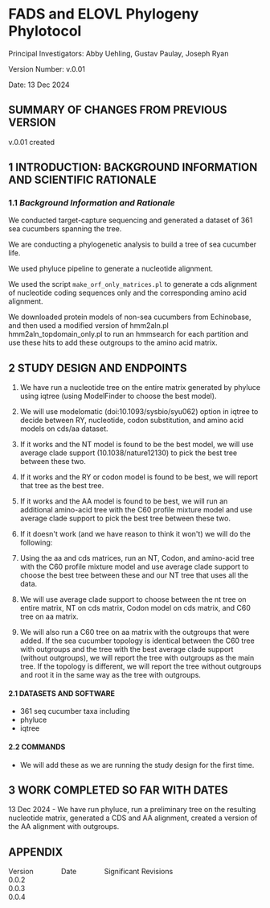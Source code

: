 # FADS and ELOVL Phylogeny Phylotocol
 
 Principal Investigators: Abby Uehling, Gustav Paulay, Joseph Ryan  

 Version Number: v.0.01

 Date: 13 Dec 2024  

## SUMMARY OF CHANGES FROM PREVIOUS VERSION

v.0.01 created

## 1 INTRODUCTION: BACKGROUND INFORMATION AND SCIENTIFIC RATIONALE  

### 1.1 _Background Information and Rationale_  

We conducted target-capture sequencing and generated a dataset of 361 sea cucumbers spanning the tree. 

We are conducting a phylogenetic analysis to build a tree of sea cucumber life.

We used phyluce pipeline to generate a nucleotide alignment. 

We used the script `make_orf_only_matrices.pl` to generate a cds alignment of nucleotide coding sequences only and the corresponding amino acid alignment.

We downloaded protein models of non-sea cucumbers from Echinobase, and then used a modified version of hmm2aln.pl hmm2aln_topdomain_only.pl to run an hmmsearch for each partition and use these hits to add these outgroups to the amino acid matrix.


## 2 STUDY DESIGN AND ENDPOINTS  

1. We have run a nucleotide tree on the entire matrix generated by phyluce using iqtree (using ModelFinder to choose the best model).

2. We will use modelomatic (doi:10.1093/sysbio/syu062) option in iqtree to decide between RY, nucleotide, codon substitution, and amino acid models on cds/aa dataset.

3. If it works and the NT model is found to be the best model, we will use average clade support (10.1038/nature12130) to pick the best tree between these two.

4. If it works and the RY or codon model is found to be best, we will report that tree as the best tree.

5. If it works and the AA model is found to be best, we will run an additional amino-acid tree with the C60 profile mixture model and use average clade support to pick the best tree between these two.

6. If it doesn't work (and we have reason to think it won't) we will do the following:

7. Using the aa and cds matrices, run an NT, Codon, and amino-acid tree with the C60 profile mixture model and use average clade support to choose the best tree between these and our NT tree that uses all the data.

8. We will use average clade support to choose between the nt tree on entire matrix, NT on cds matrix, Codon model on cds matrix, and C60 tree on aa matrix.

9. We will also run a C60 tree on aa matrix with the outgroups that were added. If the sea cucumber topology is identical between the C60 tree with outgroups and the tree with the best average clade support (without outgroups),  we will report the tree with outgroups as the main tree. If the topology is different, we will report the tree without outgroups and root it in the same way as the tree with outgroups.

#### 2.1 DATASETS AND SOFTWARE

* 361 seq cucumber taxa including
* phyluce
* iqtree

#### 2.2 COMMANDS

* We will add these as we are running the study design for the first time.

## 3 WORK COMPLETED SO FAR WITH DATES  

13 Dec 2024 - We have run phyluce, run a preliminary tree on the resulting nucleotide matrix, generated a CDS and AA alignment, created a version of the AA alignment with outgroups.

## APPENDIX

Version&nbsp; &nbsp; &nbsp; &nbsp;&nbsp;&nbsp;&nbsp;&nbsp;&nbsp; &nbsp;Date&nbsp; &nbsp; &nbsp; &nbsp; &nbsp; &nbsp; &nbsp; Significant Revisions    
0.0.2  
0.0.3  
0.0.4  
